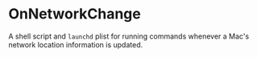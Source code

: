 OnNetworkChange
===============

A shell script and `launchd` plist for running commands whenever a Mac's network location information is updated.



